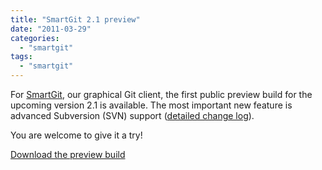 ```yaml
---
title: "SmartGit 2.1 preview"
date: "2011-03-29"
categories: 
  - "smartgit"
tags: 
  - "smartgit"
---
```


For [SmartGit](http://www.syntevo.com/smartgit/), our graphical Git client, the first public preview build for the upcoming version 2.1 is available. The most important new feature is advanced Subversion (SVN) support ([detailed change log](http://www.syntevo.com/smartgit/changelog-eap.txt)).

You are welcome to give it a try!

[Download the preview build](http://www.syntevo.com/smartgit/early-access.html)
